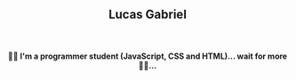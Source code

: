 <h2 align="center">Lucas Gabriel</h2>
<br>
 <h4 align="center"> 👋🏻 I'm a programmer student (JavaScript, CSS and HTML)... wait for more 🤚🏻...</h4>

<!---
Lucas-Gabriel-dev/Lucas-Gabriel-dev is a ✨ special ✨ repository because its `README.md` (this file) appears on your GitHub profile.
You can click the Preview link to take a look at your changes.
--->
